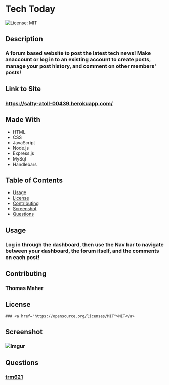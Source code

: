 # Tech Today
  ![License: MIT](https://img.shields.io/badge/License-MIT-yellow.svg)
  ## Description
  ### A forum based website to post the latest tech news! Make anaccount or log in to an existing account to create posts, manage your post history, and comment on other members' posts!
  ## Link to Site
  ### https://salty-atoll-00439.herokuapp.com/
  ## Made With
  - HTML
  - CSS
  - JavaScript
  - Node.js
  - Express.js
  - MySql
  - Handlebars
  ## Table of Contents
  - <a href="#usage">Usage</a>
  - <a href="#license">License</a>
  - <a href="#contributing">Contributing</a>
  - <a href="#screenshot">Screenshot</a>
  - <a href="#questions">Questions</a>
  ## Usage
  ### Log in through the dashboard, then use the Nav bar to navigate between your dashboard, the forum itself, and the comments on each post!
  ## Contributing
  ### Thomas Maher
  ## License
    ### <a href="https://opensource.org/licenses/MIT">MIT</a>
  ## Screenshot
   ### ![Imgur](https://imgur.com/GRwG9Wz.png)
  ## Questions
  ### <a href="https://www.github.com/trm621">trm621</a>

